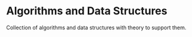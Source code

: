 # Algorithms and Data Structures

Collection of algorithms and data structures with theory to support them.
